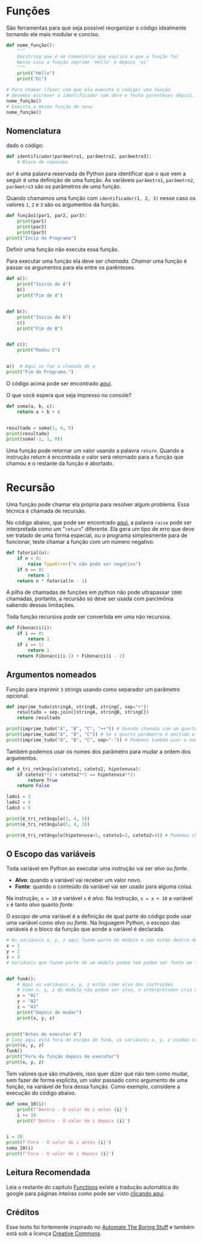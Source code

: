 # Funções

São ferramentas para que seja possível reorganizar o código idealmente tornando ele mais modular e conciso.

```python
def nome_função():
    """
    Docstring que é um comentário que explica o que a função faz
    Nesse caso a função imprime 'Hello' e depois 'oi'
    """
    print("Hello")
    print("Oi")

# Para chamar (fazer com que ela execute o código) uma função
# devemos escrever o identificador com abre e fecha parenteses depois.
nome_função()
# Executa a mesma função de novo
nome_função()
```

## Nomenclatura

dado o código:

```python
def identificador(parâmetro1, parâmetro2, parâmetro3):
    # Bloco de comandos
```

`def` é uma palavra reservada de Python para identificar que o que vem a seguir é uma definição de uma função.
As variáveis `parâmetro1`, `parâmetro2`, `parâmetro3` são os parâmetros de uma função.

Quando chamamos uma função com `identificador(1, 2, 3)` nesse caso os valores `1`, `2` e `3` são os argumentos da função.

```python
def função1(par1, par2, par3):
    print(par1)
    print(par2)
    print(par3)
print("Incio do Programa")
```

Definir uma função não executa essa função.

Para executar uma função ela deve ser _chamada_.
_Chamar_ uma função é passar os argumentos para ela entre os parênteses.

```python
def a():
    print("Inicio de A")
    b()
    print("Fim de A")


def b():
    print("Início de B")
    c()
    print("Fim de B")


def c():
    print("Rodou C")


a()  # Aqui se faz a chamada de a
print("Fim do Programa.")
```

O código acima pode ser encontrado [aqui](stack.py).

O que você espera que seja impresso no console?

```python
def soma(a, b, c):
    return a + b + c


resultado = soma(3, 4, 5)
print(resultado)
print(soma(-1, 1, 0))
```

Uma função pode retornar um valor usando a palavra `return`.
Quando a instrução return é encontrada o valor será retornado para a função que chamou e o restante da função é abortado.

# Recursão

Uma função pode chamar ela própria para resolver algum problema.
Essa técnica é chamada de recursão.

No código abaixo, que pode ser encontrado [aqui](fatorial.py), a palavra `raise` pode ser interpretada como um "`return`" diferente.
Ela gera um tipo de erro que deve ser tratado de uma forma especial, ou o programa simplesmente para de funcionar, teste chamar a função com um número negativo.

```python
def fatorial(n):
    if n < 0:
        raise TypeError("n não pode ser negativo")
    if n == 0:
        return 1
    return n * fatorial(n - 1)
```

A pilha de chamadas de funções em python não pode ultrapassar `1000` chamadas, portanto, a recursão só deve ser usada com parcimônia sabendo dessas limitações.

Toda função recursiva pode ser convertida em uma não recursiva.

```python
def Fibonacci(i):
    if i == 0:
        return 1
    if i == 1:
        return 1
    return Fibonacci(i-1) + Fibonacci(i - 2)
```

## Argumentos nomeados

Função para imprimir `3` strings usando como separador um parâmetro opcional.

```python
def imprime_tudo(stringA, stringB, stringC, sep="+"):
    resultado = sep.join([stringA, stringB, stringC])
    return resultado

print(imprime_tudo("A", "B", "C", "++")) # Quando chamada com um quarto argumento ela vai usar ele para separar as strings
print(imprime_tudo("A", "B", "C")) # Se o quarto parâmetro é omitido o padrão "+" vai ser usado
print(imprime_tudo("A", "B", "C", sep="-")) # Podemos também usar o nome do quarto parâmetro para passar um argumento para ele
```

Também podemos usar os nomes dos parâmetro para mudar a ordem dos argumentos.

```python
def é_tri_retângulo(cateto1, cateto2, hipotenusa):
    if cateto1**2 + cateto2**2 == hipotenusa**2:
        return True
    return False

lado1 = 3
lado2 = 4
lado3 = 5

print(é_tri_retângulo(3, 4, 5))
print(é_tri_retângulo(5, 4, 3))

print(é_tri_retângulo(hipotenusa=5, cateto1=3, cateto2=4)) # Podemos chamar invertendo a ordem que isso não é problema, contanto que usemos os nomes corretamente
```

## O Escopo das variáveis

Toda variável em Python ao executar uma instrução vai ser _alvo_ ou _fonte_.

- **Alvo**: quando a variável vai receber um valor novo.
- **Fonte**: quando o conteúdo da variável vai ser usado para alguma coisa.

Na instrução, `x = 10` a variável `x` é _alvo_.
Na instrução, `x = x + 10` a variável `x` é tanto _alvo_ quanto _fonte_.

O _escopo_ de uma variável é a definição de qual parte do código pode usar uma variável como _alvo_ ou _fonte_.
Na linguagem Python, o escopo das variáveis é o bloco da função que aonde a variável é declarada.

```python
# As variáveis x, y, z aqui fazem parte do módulo e não estão dentro de nenhuma função
x = 1
y = 2
z = 3
# Variáveis que fazem parte de um módulo podem tem podem ser fonte em todo o módulo e funções internas dele.


def funA():
    # Aqui as variáveis x, y, z estão como alvo das instruções
    # Como x, y, z do módulo não podem ser alvo, o interpretador cria novas variáveis x, y, z que tem como escopo (alvo e fonte) a função funA e todos os blocos mais internos.
    x = "A1"
    y = "A2"
    z = "A3"
    print("Depois de mudar")
    print(x, y, z)


print("Antes de executar A")
# Como aqui está fora do escopo de funA, as variáveis x, y, z usadas como fonte são as primeiras declaradas.
print(x, y, z)
funA()
print("Fora da função depois de executar")
print(x, y, z)
```

Tem valores que são imutáveis, isso quer dizer que não tem como mudar, sem fazer de forma explicita, um valor passado como argumento de uma função, na variável de fora dessa função.
Como exemplo, considere a execução do código abaixo.

```python
def soma_10(i):
    print(f'Dentro - O valor de i antes {i}')
    i += 10
    print(f'Dentro - O valor de i depois {i}')


i = 20
print(f'Fora - O valor de i antes {i}')
soma_10(i)
print(f'Fora - O valor de i depois {i}')
```

## Leitura Recomendada

Leia o restante do capítulo [Functions](https://automatetheboringstuff.com/2e/chapter3/) existe a tradução automática do google para páginas inteiras como pode ser visto [clicando aqui](https://automatetheboringstuff-com.translate.goog/2e/chapter3/?_x_tr_sl=auto&_x_tr_tl=pt&_x_tr_hl=en&_x_tr_pto=wapp).

## Créditos

Esse texto foi fortemente inspirado no [Automate The Boring Stuff](https://automatetheboringstuff.com/2e/chapter2/) e também está sob a licença [Creative Commons](https://creativecommons.org/licenses/by-nc-sa/3.0/).
